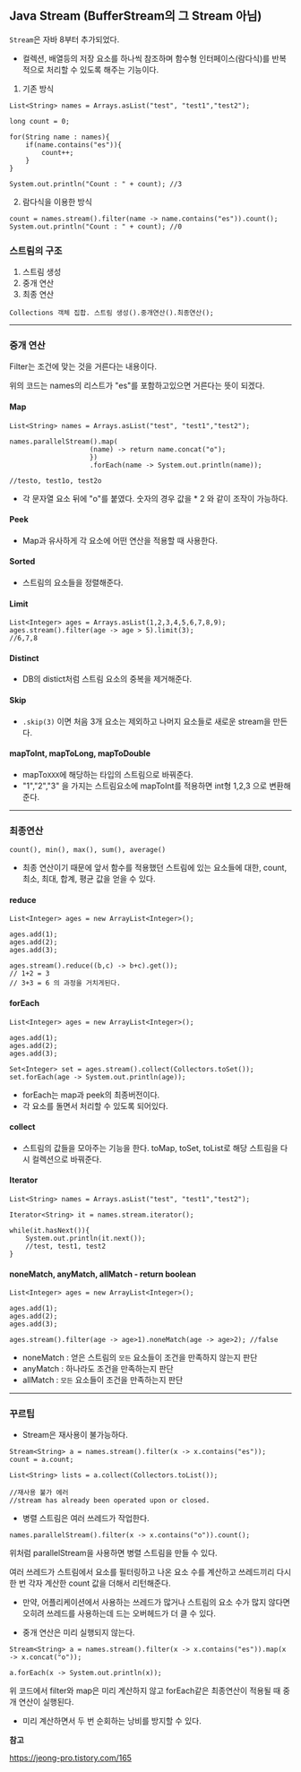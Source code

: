 ## Java Stream (BufferStream의 그 Stream 아님)



`Stream`은 자바 8부터 추가되었다.

- 컬렉션, 배열등의 저장 요소를 하나씩 참조하며 함수형 인터페이스(람다식)를 반복적으로 처리할 수 있도록 해주는 기능이다.



1. 기존 방식

```
List<String> names = Arrays.asList("test", "test1","test2");

long count = 0;

for(String name : names){
	if(name.contains("es")){
		count++;
	}
}

System.out.println("Count : " + count); //3
```



2. 람다식을 이용한 방식

```
count = names.stream().filter(name -> name.contains("es")).count();
System.out.println("Count : " + count); //0
```



### 스트림의 구조

1. 스트림 생성
2. 중개 연산
3. 최종 연산

`Collections 객체 집합. 스트림 생성().중개연산().최종연산();`



-----



### 중개 연산

Filter는 조건에 맞는 것을 거른다는 내용이다.

위의 코드는 names의 리스트가 "es"를 포함하고있으면 거른다는 뜻이 되겠다.



#### Map

```
List<String> names = Arrays.asList("test", "test1","test2");

names.parallelStream().map(
					(name) -> return name.concat("o");
					})
					.forEach(name -> System.out.println(name));

//testo, test1o, test2o
```

- 각 문자열 요소 뒤에 "o"를 붙였다. 숫자의 경우 값을 * 2 와 같이 조작이 가능하다.



#### Peek

- Map과 유사하게 각 요소에 어떤 연산을 적용할 때 사용한다.



#### Sorted

- 스트림의 요소들을 정렬해준다.



#### Limit

```
List<Integer> ages = Arrays.asList(1,2,3,4,5,6,7,8,9);
ages.stream().filter(age -> age > 5).limit(3);
//6,7,8
```



#### Distinct

- DB의 distict처럼 스트림 요소의 중복을 제거해준다.



#### Skip

- `.skip(3)` 이면 처음 3개 요소는 제외하고 나머지 요소들로 새로운 stream을 만든다.



#### mapToInt, mapToLong, mapToDouble

- mapTo`XXX`에 해당하는 타입의 스트림으로 바꿔준다.
- "1","2","3" 을 가지는 스트림요소에 mapToInt를 적용하면 int형 1,2,3 으로 변환해준다.



-----



### 최종연산

`count(), min(), max(), sum(), average()`

- 최종 연산이기 때문에 앞서 함수를 적용했던 스트림에 있는 요소들에 대한, count, 최소, 최대, 합계, 평균 값을 얻을 수 있다.



#### reduce

```
List<Integer> ages = new ArrayList<Integer>();

ages.add(1);
ages.add(2);
ages.add(3);

ages.stream().reduce((b,c) -> b+c).get()); 
// 1+2 = 3
// 3+3 = 6 의 과정을 거치게된다.

```



#### forEach

```
List<Integer> ages = new ArrayList<Integer>();

ages.add(1);
ages.add(2);
ages.add(3);

Set<Integer> set = ages.stream().collect(Collectors.toSet());
set.forEach(age -> System.out.println(age));
```

- forEach는 map과 peek의 최종버전이다. 
- 각 요소를 돌면서 처리할 수 있도록 되어있다.



#### collect

- 스트림의 값들을 모아주는 기능을 한다. toMap, toSet, toList로 해당 스트림을 다시 컬렉션으로 바꿔준다.



#### Iterator

```
List<String> names = Arrays.asList("test", "test1","test2");

Iterator<String> it = names.stream.iterator();

while(it.hasNext()){
	System.out.println(it.next());
	//test, test1, test2
}
```



#### noneMatch, anyMatch, allMatch - return boolean

```
List<Integer> ages = new ArrayList<Integer>();

ages.add(1);
ages.add(2);
ages.add(3);

ages.stream().filter(age -> age>1).noneMatch(age -> age>2); //false
```

- noneMatch : 얻은 스트림의 `모든` 요소들이 조건을 만족하지 않는지 판단
- anyMatch : 하나라도 조건을 만족하는지 판단
- allMatch : `모든` 요소들이 조건을 만족하는지 판단



------

### 꾸르팁

- Stream은 재사용이 불가능하다.

```
Stream<String> a = names.stream().filter(x -> x.contains("es"));
count = a.count;

List<String> lists = a.collect(Collectors.toList());

//재사용 불가 에러
//stream has already been operated upon or closed.
```



- 병렬 스트림은 여러 쓰레드가 작업한다.

```
names.parallelStream().filter(x -> x.contains("o")).count();
```

위처럼 parallelStream을 사용하면 병렬 스트림을 만들 수 있다.

여러 쓰레드가 스트림에서 요소를 필터링하고 나온 요소 수를 계산하고 쓰레드끼리 다시 한 번 각자 계산한 count 값을 더해서 리턴해준다.



- 만약, 어플리케이션에서 사용하는 쓰레드가 많거나 스트림의 요소 수가 많지 않다면 오히려 쓰레드를 사용하는데 드는 오버헤드가 더 클 수 있다. 



- 중개 연산은 미리 실행되지 않는다.

```
Stream<String> a = names.stream().filter(x -> x.contains("es")).map(x -> x.concat("o"));

a.forEach(x -> System.out.println(x));
```

위 코드에서 filter와 map은 미리 계산하지 않고 forEach같은 최종연산이 적용될 때 중개 연산이 실행된다.

- 미리 계산하면서 두 번 순회하는 낭비를 방지할 수 있다.





**참고**

https://jeong-pro.tistory.com/165 